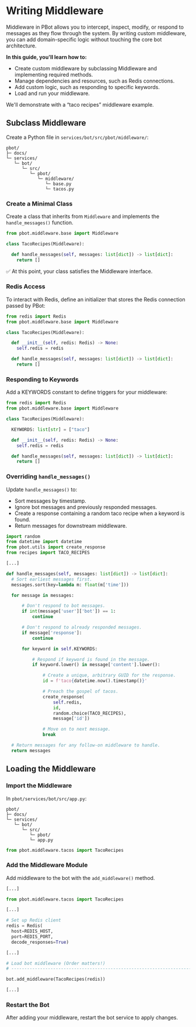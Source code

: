 # Writing Middleware

Middleware in PBot allows you to intercept, inspect, modify, or respond to messages as they flow through the system. By writing custom middleware, you can add domain-specific logic without touching the core bot architecture.

**In this guide, you'll learn how to:**

- Create custom middleware by subclassing Middleware and implementing required methods.
- Manage dependencies and resources, such as Redis connections.
- Add custom logic, such as responding to specific keywords.
- Load and run your middleware.

We'll demonstrate with a “taco recipes” middleware example.

## Subclass Middleware

Create a Python file in `services/bot/src/pbot/middleware/`:

```text
pbot/
├─ docs/
└─ services/
   └─ bot/
      └─ src/
         └─ pbot/
            └─ middleware/
               └─ base.py
               └─ tacos.py
```
### Create a Minimal Class

Create a class that inherits from `Middleware` and implements the `handle_messages()` function.

```py title="tacos.py" linenums="1"
from pbot.middleware.base import Middleware

class TacoRecipes(Middleware):

  def handle_messages(self, messages: list[dict]) -> list[dict]:
    return []
```

:white_check_mark: At this point, your class satisfies the Middleware interface.

### Redis Access

To interact with Redis, define an initializer that stores the Redis connection passed by PBot:

```py title="tacos.py" hl_lines="6 7" linenums="1"
from redis import Redis
from pbot.middleware.base import Middleware

class TacoRecipes(Middleware):

  def __init__(self, redis: Redis) -> None:
    self.redis = redis

  def handle_messages(self, messages: list[dict]) -> list[dict]:
    return []

```

### Responding to Keywords

Add a KEYWORDS constant to define triggers for your middleware:

```py title="tacos.py" hl_lines="6" linenums="1"
from redis import Redis
from pbot.middleware.base import Middleware

class TacoRecipes(Middleware):

  KEYWORDS: list[str] = ["taco"]

  def __init__(self, redis: Redis) -> None:
    self.redis = redis

  def handle_messages(self, messages: list[dict]) -> list[dict]:
    return []
```


###  Overriding `handle_messages()`

Update `handle_messages()` to:

- Sort messages by timestamp.
- Ignore bot messages and previously responded messages.
- Create a response containing a random taco recipe when a keyword is found.
- Return messages for downstream middleware.

```py title="tacos.py"
import random
from datetime import datetime
from pbot.utils import create_response
from recipes import TACO_RECIPES

[...]

def handle_messages(self, messages: list[dict]) -> list[dict]:
  # Sort earliest messages first.
  messages.sort(key=lambda m: float(m['time']))

  for message in messages:

      # Don't respond to bot messages.
      if int(message['user']['bot']) == 1:
          continue

      # Don't respond to already responded messages.
      if message['response']:
          continue

      for keyword in self.KEYWORDS:

          # Respond if keyword is found in the message.
          if keyword.lower() in message['content'].lower():

              # Create a unique, arbitrary GUID for the response.
              id = f'taco{datetime.now().timestamp()}'

              # Preach the gospel of tacos.
              create_response(
                  self.redis,
                  id,
                  random.choice(TACO_RECIPES),
                  message['id'])

              # Move on to next message.
              break

  # Return messages for any follow-on middleware to handle.
  return messages
```

## Loading the Middleware

### Import the Middleware

In `pbot/services/bot/src/app.py`:

```text title="pbot/app.py"
pbot/
├─ docs/
└─ services/
   └─ bot/
      └─ src/
         └─ pbot/
         └─ app.py
```

```py title="app.py"
from pbot.middleware.tacos import TacoRecipes
```

### Add the Middleware Module

Add middleware to the bot with the `add_middleware()` method.


```py title="app.py" hl_lines="18"
[...]

from pbot.middleware.tacos import TacoRecipes

[...]

# Set up Redis client
redis = Redis(
  host=REDIS_HOST,
  port=REDIS_PORT,
  decode_responses=True)

[...]

# Load bot middleware (Order matters!)
# ------------------------------------------------------------------------------

bot.add_middleware(TacoRecipes(redis))

[...]
```

### Restart the Bot

After adding your middleware, restart the bot service to apply changes.